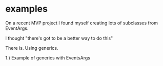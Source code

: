 examples
========

On a recent MVP project I found myself creating lots of subclasses from EventArgs.

I thought "there's got to be a better way to do this"

There is. Using generics.

1.) Example of generics with EventsArgs
